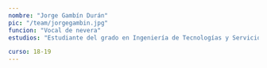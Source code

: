 ```yaml
---
nombre: "Jorge Gambín Durán"
pic: "/team/jorgegambin.jpg"
funcion: "Vocal de nevera"
estudios: "Estudiante del grado en Ingeniería de Tecnologías y Servicios de Telecomunicación"

curso: 18-19
---
```

